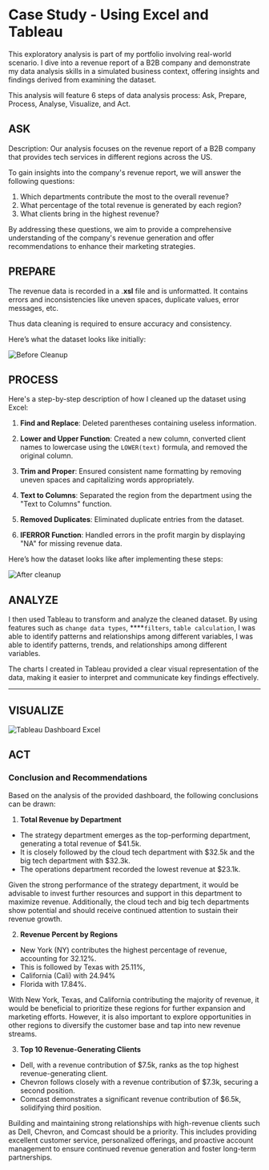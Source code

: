 # Case Study - Using Excel and Tableau

This exploratory analysis is part of my portfolio involving real-world scenario. I dive into a revenue report of a B2B company and demonstrate my data analysis skills in a simulated business context, offering insights and findings derived from examining the dataset. 


This analysis will feature 6 steps of data analysis process: Ask, Prepare, Process, Analyse, Visualize, and Act.



## ASK

Description: Our analysis focuses on the revenue report of a B2B company that provides tech services in different regions across the US.

To gain insights into the company's revenue report, we will answer the following questions:

1. Which departments contribute the most to the overall revenue?
2. What percentage of the total revenue is generated by each region?
3. What clients bring in the highest revenue?

By addressing these questions, we aim to provide a comprehensive understanding of the company's revenue generation and offer recommendations to enhance their marketing strategies.



## PREPARE

The revenue data is recorded in a .**xsl** file and is unformatted. It contains errors and inconsistencies like uneven spaces, duplicate values, error messages, etc. 

Thus data cleaning is required to ensure accuracy and consistency. 

Here’s what the dataset looks like initially:

![Before Cleanup](https://github.com/alisghimire/Case-Study-Using-Excel-and-Tableau/assets/109817585/7ece6bba-a30f-4ab5-879a-40d3ad932b79)



## PROCESS

Here's a step-by-step description of how I cleaned up the dataset using Excel:

1. **Find and Replace**: Deleted parentheses containing useless information.

2. **Lower and Upper Function**: Created a new column, converted client names to lowercase using the `LOWER(text)` formula, and removed the original column.

3. **Trim and Proper**: Ensured consistent name formatting by removing uneven spaces and capitalizing words appropriately.

4. **Text to Columns**: Separated the region from the department using the "Text to Columns" function.

5. **Removed Duplicates**: Eliminated duplicate entries from the dataset.

6. **IFERROR Function**: Handled errors in the profit margin by displaying "NA" for missing revenue data.

Here’s how the dataset looks like after implementing these steps:

![After cleanup](https://github.com/alisghimire/Case-Study-Using-Excel-and-Tableau/assets/109817585/3d9ffad4-5d74-4d4c-8fc0-6c108a4a66f3)



## ANALYZE

I then used Tableau to transform and analyze the cleaned dataset. By using features such as `change data types`, ****`filters`, `table calculation`, I was able to identify patterns and relationships among different variables, I was able to identify patterns, trends, and relationships among different variables. 

The charts I created in Tableau provided a clear visual representation of the data, making it easier to interpret and communicate key findings effectively.

---

## VISUALIZE

![Tableau Dashboard Excel](https://github.com/alisghimire/Case-Study-Using-Excel-and-Tableau/assets/109817585/c70f6124-042d-4b8f-8d68-9c83ef7c6d64)



## ACT

### Conclusion and Recommendations

Based on the analysis of the provided dashboard, the following conclusions can be drawn:

1. **Total Revenue by Department**

- The strategy department emerges as the top-performing department, generating a total revenue of $41.5k.
- It is closely followed by the cloud tech department with $32.5k and the big tech department with $32.3k.
- The operations department recorded the lowest revenue at $23.1k.

Given the strong performance of the strategy department, it would be advisable to invest further resources and support in this department to maximize revenue. Additionally, the cloud tech and big tech departments show potential and should receive continued attention to sustain their revenue growth.

2. **Revenue Percent by Regions**

- New York (NY) contributes the highest percentage of revenue, accounting for 32.12%.
- This is followed by Texas with 25.11%,
- California (Cali) with 24.94%
- Florida with 17.84%.

With New York, Texas, and California contributing the majority of revenue, it would be beneficial to prioritize these regions for further expansion and marketing efforts. However, it is also important to explore opportunities in other regions to diversify the customer base and tap into new revenue streams.

3. **Top 10 Revenue-Generating Clients**

- Dell, with a revenue contribution of $7.5k, ranks as the top highest revenue-generating client.
- Chevron follows closely with a revenue contribution of $7.3k, securing a second position.
- Comcast demonstrates a significant revenue contribution of $6.5k, solidifying third position.

Building and maintaining strong relationships with high-revenue clients such as Dell, Chevron, and Comcast should be a priority. This includes providing excellent customer service, personalized offerings, and proactive account management to ensure continued revenue generation and foster long-term partnerships.
